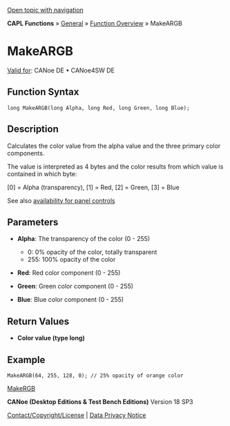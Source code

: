 [Open topic with navigation](../../../../../CANoeDEFamily.htm#Topics/CAPLFunctions/Other/Functions/CAPLfunctionMakeARGB.md)

**CAPL Functions** » [General](../CAPLGeneralStartPage.md) » [Function Overview](../CAPLfunctionsGeneralOverview.md) » MakeARGB

# MakeARGB

[Valid for](../../../Shared/FeatureAvailability.md): CANoe DE • CANoe4SW DE

## Function Syntax

```plaintext
long MakeARGB(long Alpha, long Red, long Green, long Blue);
```

## Description

Calculates the color value from the alpha value and the three primary color components.

The value is interpreted as 4 bytes and the color results from which value is contained in which byte:

[0] = Alpha (transparency), [1] = Red, [2] = Green, [3] = Blue

See also [availability for panel controls](../../../../../Subsystems/VectorToolsEnvironment/Content/Topics/PanelDesigner/General/PanelDesignerCAPLFunctions.md)

## Parameters

- **Alpha**: The transparency of the color (0 - 255)
  - 0: 0% opacity of the color, totally transparent
  - 255: 100% opacity of the color

- **Red**: Red color component (0 - 255)

- **Green**: Green color component (0 - 255)

- **Blue**: Blue color component (0 - 255)

## Return Values

- **Color value (type long)**

## Example

```plaintext
MakeARGB(64, 255, 128, 0); // 25% opacity of orange color
```

[MakeRGB](CAPLfunctionMakeRGB.md)

**CANoe (Desktop Editions & Test Bench Editions)** Version 18 SP3

[Contact/Copyright/License](../../../Shared/ContactCopyrightLicense.md) | [Data Privacy Notice](https://www.vector.com/int/en/company/get-info/privacy-policy/)
